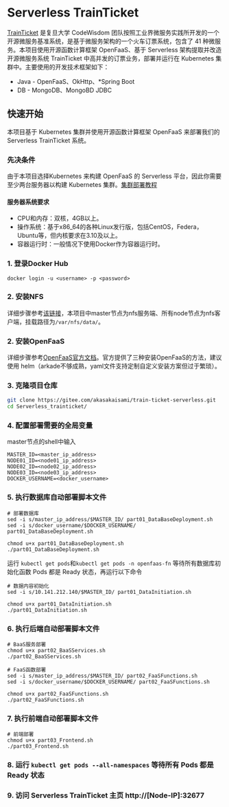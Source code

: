 # Serverless TrainTicket

[TrainTicket](https://github.com/FudanSELab/train-ticket) 是复旦大学 CodeWisdom 团队按照工业界微服务实践所开发的一个开源微服务基准系统，是基于微服务架构的一个火车订票系统，包含了 41 种微服务。本项目使用开源函数计算框架 OpenFaaS、基于 Serverless 架构提取并改造开源微服务系统 TrainTicket 中高并发的订票业务，部署并运行在 Kubernetes 集群中。主要使用的开发技术框架如下：

- Java - OpenFaaS、OkHttp、*Spring Boot
- DB - MongoDB、MongoBD JDBC



## 快速开始

本项目基于 Kubernetes 集群并使用开源函数计算框架 OpenFaaS 来部署我们的 Serverless TrainTicket 系统。

### 先决条件

由于本项目选择Kubernetes 来构建 OpenFaaS 的 Serverless 平台，因此你需要至少两台服务器以构建 Kubernetes 集群。[集群部署教程](https://blog.csdn.net/lbw520/article/details/96446272)

#### 服务器系统要求

- CPU和内存：双核，4GB以上。
- 操作系统：基于x86_64的各种Linux发行版，包括CentOS，Federa，Ubuntu等，但内核要求在3.10及以上。
- 容器运行时：一般情况下使用Docker作为容器运行时。

### 1. 登录Docker Hub

```shell
docker login -u <username> -p <password>
```

### 2. 安装NFS

详细步骤参考[该链接](https://qizhanming.com/blog/2018/08/08/how-to-install-nfs-on-centos-7)，本项目中master节点为nfs服务端、所有node节点为nfs客户端，挂载路径为`/var/nfs/data/`。

### 2. 安装OpenFaaS

详细步骤参考[OpenFaaS官方文档](https://docs.openfaas.com/deployment/kubernetes/)。官方提供了三种安装OpenFaaS的方法，建议使用 helm（arkade不够成熟，yaml文件支持定制自定义安装方案但过于繁琐）。

### 3. 克隆项目仓库

```sh
git clone https://gitee.com/akasakaisami/train-ticket-serverless.git
cd Serverless_trainticket/
```

### 4. 配置部署需要的全局变量

master节点的shell中输入

```shell
MASTER_ID=<master_ip_address>
NODE01_ID=<node01_ip_address>
NODE02_ID=<node02_ip_address>
NODE03_ID=<node03_ip_address>
DOCKER_USERNAME=<docker_username>
```

### 5. 执行数据库自动部署脚本文件

```shell
# 部署数据库
sed -i s/master_ip_address/$MASTER_ID/ part01_DataBaseDeployment.sh
sed -i s/docker_username/$DOCKER_USERNAME/ part01_DataBaseDeployment.sh

chmod u+x part01_DataBaseDeployment.sh
./part01_DataBaseDeployment.sh
```

运行 `kubectl get pods`和`kubectl get pods -n openfaas-fn` 等待所有数据库初始化函数 Pods 都是 Ready 状态，再运行以下命令

```shell
# 数据内容初始化
sed -i s/10.141.212.140/$MASTER_ID/ part01_DataInitiation.sh

chmod u+x part01_DataInitiation.sh
./part01_DataInitiation.sh
```

### 6. 执行后端自动部署脚本文件

```shell
# BaaS服务部署
chmod u+x part02_BaaSServices.sh
./part02_BaaSServices.sh
```

```shell
# FaaS函数部署
sed -i s/master_ip_address/$MASTER_ID/ part02_FaaSFunctions.sh
sed -i s/docker_username/$DOCKER_USERNAME/ part02_FaaSFunctions.sh

chmod u+x part02_FaaSFunctions.sh
./part02_FaaSFunctions.sh
```

### 7. 执行前端自动部署脚本文件

```shell
# 前端部署
chmod u+x part03_Frontend.sh
./part03_Frontend.sh
```

### 8. 运行 `kubectl get pods --all-namespaces` 等待所有 Pods 都是 Ready 状态

### 9. 访问 Serverless TrainTicket 主页 http://[Node-IP]:32677


